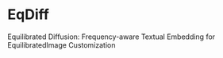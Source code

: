 # EqDiff
Equilibrated Diffusion: Frequency-aware Textual Embedding for  EquilibratedImage Customization
